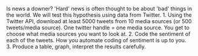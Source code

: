 Is news a downer?
   'Hard' news is often thought to be about 'bad' things in the world. We will test this hypothesis using data from Twitter. 
	1. Using the Twitter API, download at least 5000 tweets from 10 media sources (or 500 tweets/media source). One twitter handle = one media source. You get to choose what media sources you want to look at. 
	2. Code the sentiment of each of the tweets. How you automate coding of sentiment is up to you.   
	3. Produce a table, graph, interpret the results carefully.
